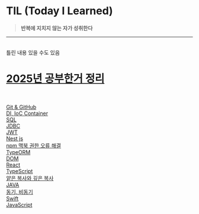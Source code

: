 # TIL (Today I Learned)
><b>반복에 지치지 않는 자가 성취한다 </b>
<hr>
<br>
틀린 내용 있을 수도 있음

# [2025년 공부한거 정리](/2025/)
<br>

[Git & GitHub](/2025/Git%20&%20GitHub/)
<br>
[DI, IoC Container](/2025/DI,%20IoC%20컨테이너_02_22.md)
<br>
[SQL](/2025/SQL/)
<br>
[JDBC](/2025/JDBC/)
<br>
[JWT](/2025/JWT.md)
<br>
[Nest js](/2025/Nest%20js/)
<br>
[npm 맥북 권한 오류 해결](/2025/npm%20맥북%20권한%20오류%20해결법.md)
<br>
[TypeORM](/2025/TypeORM)
<br>
[DOM](/2025/DOM.md)
<br>
[React](/2025/React/)
<br>
[TypeScript](/2025/TypeScirpt/)
<br>
[얕은 복사와 깊은 복사](/2025/얕은%20복사와%20깊은%20복사.md)
<br>
[JAVA](/2025/JAVA/)
<br>
[동기, 비동기](/2025/동기%20비동기.md)
<br>
[Swift](/2025/SWIFT/)
<br>
[JavaScript](/2025/JavaScript/)